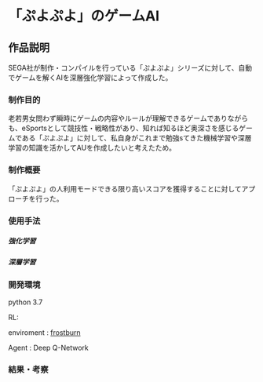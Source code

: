 # 「ぷよぷよ」のゲームAI

## 作品説明

SEGA社が制作・コンパイルを行っている「ぷよぷよ」シリーズに対して、自動でゲームを解くAIを深層強化学習によって作成した。

### 制作目的

老若男女問わず瞬時にゲームの内容やルールが理解できるゲームでありながらも、eSportsとして競技性・戦略性があり、知れば知るほど奥深さを感じるゲームである「ぷよぷよ」に対して、私自身がこれまで勉強sてきた機械学習や深層学習の知識を活かしてAUを作成したいと考えたため。


### 制作概要

「ぷよぷよ」の人利用モードできる限り高いスコアを獲得することに対してアプローチを行った。

### 使用手法
##### 強化学習
##### 深層学習

### 開発環境
python 3.7

RL:

  enviroment : [frostburn](https://github.com/frostburn/gym_puyopuyo)
  
  Agent : Deep Q-Network

### 結果・考察

